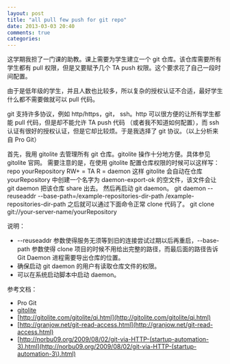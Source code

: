 ```yaml
---
layout: post
title: "all pull few push for git repo"
date: 2013-03-03 20:40
comments: true
categories: 
---
```

这学期我担了一门课的助教。课上需要为学生建立一个 git 仓库。该仓库需要所有学生都有 pull 权限，但是又要赋予几个 TA push 权限。这个要求花了自己一段时间配置。

由于是低年级的学生，并且人数也比较多，所以复杂的授权认证不合适，最好学生什么都不需要做就可以 pull 代码。

git 支持许多协议，例如 http/https，git， ssh。http 可以很方便的让所有学生都能 pull 代码，但是却不能允许 TA push 代码 （或者我不知道如何配置），而 ssh 认证有很好的授权认证，但是它却比较烦。于是我选择了 git 协议。（以上分析来自 Pro Git）

首先，我用 gitolite 去管理所有 git 仓库。gitolite 操作十分地方便。具体参见 gitolite 官网。
需要注意的是，在使用 gitolite 配置仓库权限的时候可以这样写：
	repo    yourRepository
		RW+     =   TA
		R       =   daemon
这样 gitolite 会自动在仓库 yourRepository 中创建一个名字为 daemon-export-ok 的空文件，该文件会让 git daemon 把该仓库 share 出去。
然后再启动 git daemon。
	git daemon --reuseaddr --base-path=/example-repositories-dir-path /example-repositories-dir-path
之后就可以通过下面命令正常 clone 代码了。
	git clone git://your-server-name/yourRepository

说明：

* --reuseaddr 参数使得服务无须等到旧的连接尝试过期以后再重启，--base-path 参数使得 clone 项目的时候不用给出完整的路径，而最后面的路径告诉 Git  Daemon 进程需要导出仓库的位置。
* 确保启动 git daemon 的用户有读取仓库文件的权限。
* 可以在系统启动脚本中启动 daemon。

参考文档：

*  Pro Git
*  [gitolite](http://gitolite.com/gitolite/qi.html)
*  [http://gitolite.com/gitolite/qi.html](http://gitolite.com/gitolite/qi.html)
*  [http://granjow.net/git-read-access.html](http://granjow.net/git-read-access.html)
*  [http://norbu09.org/2009/08/02/git-via-HTTP-(startup-automation-3).html](http://norbu09.org/2009/08/02/git-via-HTTP-(startup-automation-3\).html)
